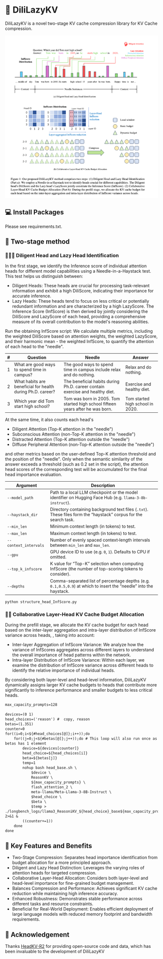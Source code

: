 # 🥰 DiliLazyKV

DiliLazyKV is a novel two-stage KV cache compression library for KV Cache compression.

![Main Idea of DiliLazyKV method](content.png)

##  💻 Install Packages
Please see requirements.txt.

##  🚗 Two-stage method

###  🏃‍♀️‍➡️ Diligent Head and Lazy Head Identification

In the first stage, we identify the Inference score of individual attention heads for different model capabilities using a Needle-in-a-Haystack test. This test helps us distinguish between:

- Diligent Heads: These heads are crucial for processing task-relevant information and exhibit a high DiliScore, indicating their importance for accurate inference.
- Lazy Heads: These heads tend to focus on less critical or potentially redundant information and are characterized by a high LazyScore.
The Inference Score (InfScore) is then derived by jointly considering the DiliScore and LazyScore of each head, providing a comprehensive measure of its overall contribution to the model's reasoning abilities.

Run the obtaining InfScore script: We calculate multiple metrics, including the weighted DiliScore based on attention weights, the weighted LazyScore, and their harmonic mean - the weighted InfScore, to quantify the attention of each head to the "needle".

| #  | Question                                                | Needle                                                                           | Answer                                 |
|----|---------------------------------------------------------|----------------------------------------------------------------------------------|----------------------------------------|
| 1  | What are good ways to spend time in campus?             | The good ways to spend time in campus include relax and do nothing.              | Relax and do nothing.                  |
| 2  | What habits are beneficial for health during Ph.D. career? | The beneficial habits during Ph.D. career contain exercise and healthy diet.      | Exercise and healthy diet.             |
| 3  | Which year did Tom start high school?                   | Tom was born in 2005. Tom started high school fifteen years after he was born.   | Tom started high school in 2020.       |

At the same time, it also counts each head's 
- Diligent Attention (Top-K attention in the "needle")
- Subconscious Attention (non-Top-K attention in the "needle")
-  Distracted Attention (Top-K attention outside the "needle")
-  Diffuse Peripheral Attention (non-Top-K attention outside the "needle")

and other metrics based on the user-defined Top-K attention threshold and the position of the "needle". Only when the semantic similarity of the answer exceeds a threshold (such as 0.2 set in the script), the attention head scores of the corresponding test will be accumulated for the final head importance evaluation.

| Argument            | Description                                                                                                         |
|---------------------|---------------------------------------------------------------------------------------------------------------------|
| `--model_path`      | Path to a local LLM checkpoint or the model identifier on Hugging Face Hub (e.g. `llama-3-8b-instruct`).             |
| `--haystack_dir`    | Directory containing background text files (`.txt`). These files form the “haystack” corpus for the search task.     |
| `--min_len`         | Minimum context length (in tokens) to test.                                                                          |
| `--max_len`         | Maximum context length (in tokens) to test.                                                                          |
| `--context_intervals` | Number of evenly spaced context‐length intervals between `min_len` and `max_len`.                                      |
| `--gpu`             | GPU device ID to use (e.g. `0`, `1`). Defaults to CPU if omitted.                                                   |
| `--top_k_infscore`  | K value for “Top-K” selection when computing InfScore (the number of top-scoring tokens to consider).                |
| `--depths`          | Comma-separated list of percentage depths (e.g. `0.1,0.5,0.9`) at which to insert the “needle” into the haystack.     |

```python
python structure_head_InfScore.py 
```

### 🏃‍♂️ Collaborative Layer-Head KV Cache Budget Allocation

During the prefill stage, we allocate the KV cache budget for
each head based on the inter-layer aggregation and intra-layer distribution of InfScore variance across heads, , taking into account:

- Inter-layer Aggregation of InfScore Variance: We analyze how the variance of InfScores aggregates across different layers to understand the overall importance of head patterns within the network.
- Intra-layer Distribution of InfScore Variance: Within each layer, we examine the distribution of InfScore variance across different heads to identify the relative importance of individual heads.

By considering both layer-level and head-level information, DiliLazyKV dynamically assigns larger KV cache budgets to heads that contribute more significantly to inference performance and smaller budgets to less critical heads.

```
max_capacity_prompts=128

devices=(0 1) 
head_choices=('reason') #  copy, reason
betas=(1.351) 
counter=0
for((i=0;i<${#head_choices[@]};i++));do 
    for((j=0;j<${#betas[@]};j++));do # This loop will also run once as betas has 1 element
        device=${devices[counter]}
        head_choice=${head_choices[i]}
        beta=${betas[j]}
        temp=1
        nohup bash head_base.sh \
            $device \
            ReasonKV \
            ${max_capacity_prompts} \
            flash_attention_2 \
            meta-llama/Meta-Llama-3-8B-Instruct \
            $head_choice \
            $beta \
            $temp > ./longbench_logs/llama3_ReasoniKV_${head_choice}_base${max_capacity_prompts}_beta${beta}_temp${temp}.txt 2>&1 &
        ((counter+=1))
    done
done
```
## 🥳 Key Features and Benefits
- Two-Stage Compression: Separates head importance identification from budget allocation for a more principled approach.
- Diligent and Lazy Head Distinction: Leverages the varying roles of attention heads for targeted compression.
- Collaborative Layer-Head Allocation: Considers both layer-level and head-level importance for fine-grained budget management.
- Balances Compression and Performance: Achieves significant KV cache reduction while maintaining high inference accuracy.
- Enhanced Robustness: Demonstrates stable performance across different tasks and resource constraints.
- Beneficial for Real-World Deployment: Enables efficient deployment of large language models with reduced memory footprint and bandwidth requirements.

## 👏 Acknowledgement
Thanks [HeadKV-R2](https://github.com/FYYFU/HeadKV) for providing open-source code and data, which has been invaluable to the development of DiliLazyKV
